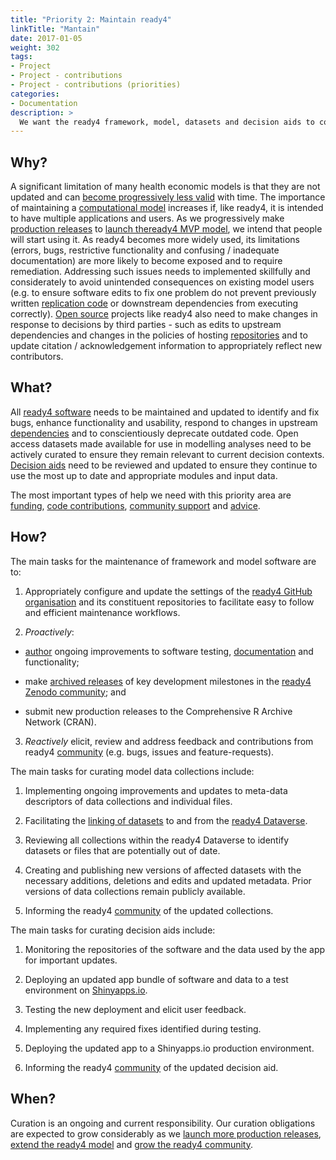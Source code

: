 ```yaml
---
title: "Priority 2: Maintain ready4"
linkTitle: "Mantain"
date: 2017-01-05
weight: 302
tags:
- Project
- Project - contributions
- Project - contributions (priorities)
categories:
- Documentation
description: >
  We want the ready4 framework, model, datasets and decision aids to continually improve and update in response to the needs of potential [users](/docs/getting-started/users/) and [stakeholders](/docs/getting-started/users/).
---
```



## Why?
A significant limitation of many health economic models is that they are not updated and can [become progressively less valid](/docs/getting-started/motivation/) with time. The importance of maintaining a [computational model](/docs/getting-started/concepts/model/) increases if, like ready4, it is intended to have multiple applications and users. As we progressively make [production releases](/docs/getting-started/software/status/production-releases/) to [launch theready4 MVP model](docs/contribution-guidelines/priorities/launch/), we intend that people will start using it. As ready4 becomes more widely used, its limitations (errors, bugs, restrictive functionality and confusing / inadequate documentation) are more likely to become exposed and to require remediation. Addressing such issues needs to implemented skillfully and considerately to avoid unintended consequences on existing model users (e.g. to ensure software edits to fix one problem do not prevent previously written [replication code](/docs/analyses/replication-code/) or downstream dependencies from executing correctly). [Open source](/docs/getting-started/software/terms/licenses/) projects like ready4 also need to make changes in response to decisions by third parties - such as edits to upstream dependencies and changes in the policies of hosting [repositories](/docs/getting-started/software/repositories/) and to update citation / acknowledgement information to appropriately reflect new contributors.


## What?
All [ready4 software](/docs/getting-started/software/) needs to be maintained and updated to identify and fix bugs, enhance functionality and usability, respond to changes in upstream [dependencies](/docs/getting-started/software/libraries/dependencies/) and to conscientiously deprecate outdated code. Open access datasets made available for use in modelling analyses need to be actively curated to ensure they remain relevant to current decision contexts. [Decision aids](/docs/analyses/decision-aids/) need to be reviewed and updated to ensure they continue to use the most up to date and appropriate modules and input data.

The most important types of help we need with this priority area are [funding](/docs/contribution-guidelines/contribution-types/funding/), [code contributions](/docs/contribution-guidelines/contribution-types/code/), [community support](/docs/contribution-guidelines/contribution-types/community/) and [advice](/docs/contribution-guidelines/contribution-types/advisory/).

## How?
The main tasks for the maintenance of framework and model software are to:

1. Appropriately configure and update the settings of the [ready4 GitHub organisation](https://github.com/ready4-dev) and its constituent repositories to facilitate easy to follow and efficient maintenance workflows.

2. *Proactively*:

- [author](/docs/model/authoring-modules/) ongoing improvements to software testing, [documentation](/docs/getting-started/software/libraries/documentation/) and functionality; 

- make [archived releases](/docs/getting-started/software/status/archived-releases/) of key development milestones in the [ready4 Zenodo community](https://zenodo.org/communities/ready4); and

- submit new production releases to the Comprehensive R Archive Network (CRAN).

3. *Reactively* elicit, review and address feedback and contributions from ready4 [community](/community/) (e.g. bugs, issues and feature-requests).

The main tasks for curating model data collections include:

1. Implementing ongoing improvements and updates to meta-data descriptors of data collections and individual files.

2. Facilitating the [linking of datasets](/docs/datasets/finding-data/ingest/#3-concepts) to and from the [ready4 Dataverse](https://dataverse.harvard.edu/dataverse/ready4).

3. Reviewing all collections within the ready4 Dataverse to identify datasets or files that are potentially out of date.

4. Creating and publishing new versions of affected datasets with the necessary additions, deletions and edits and updated metadata. Prior versions of data collections remain publicly available.

5. Informing the ready4 [community](/community/) of the updated collections.

The main tasks for curating decision aids include:

1. Monitoring the repositories of the software and the data used by the app for important updates.

2. Deploying an updated app bundle of software and data to a test environment on [Shinyapps.io](https://www.shinyapps.io/).

3. Testing the new deployment and elicit user feedback.

4. Implementing any required fixes identified during testing.

5. Deploying the updated app to a Shinyapps.io production environment.

6. Informing the ready4 [community](/community/) of the updated decision aid.

## When?
Curation is an ongoing and current responsibility. Our curation obligations are expected to grow considerably as we [launch more production releases](/docs/contribution-guidelines/priorities/launch/), [extend the ready4 model](/docs/contribution-guidelines/priorities/extend/) and [grow the ready4 community](/docs/contribution-guidelines/priorities/support/).